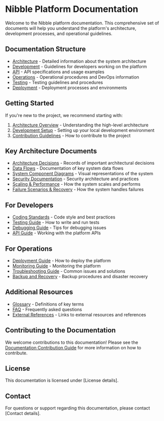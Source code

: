 # Nibble Platform Documentation

Welcome to the Nibble platform documentation. This comprehensive set of documents will help you understand the platform's architecture, development processes, and operational guidelines.

## Documentation Structure

- [Architecture](./architecture/README.md) - Detailed information about the system architecture
- [Development](./development/README.md) - Guidelines for developers working on the platform
- [API](./api/README.md) - API specifications and usage examples
- [Operations](./operations/README.md) - Operational procedures and DevOps information
- [Testing](./testing/README.md) - Testing guidelines and procedures
- [Deployment](./deployment/README.md) - Deployment processes and environments

## Getting Started

If you're new to the project, we recommend starting with:

1. [Architecture Overview](./architecture/overview.md) - Understanding the high-level architecture
2. [Development Setup](./development/setup.md) - Setting up your local development environment
3. [Contribution Guidelines](./development/contributing.md) - How to contribute to the project

## Key Architecture Documents

- [Architecture Decisions](./architecture/decisions/README.md) - Records of important architectural decisions
- [Data Flows](./architecture/data-flows/README.md) - Documentation of key system data flows
- [System Component Diagrams](./architecture/diagrams/README.md) - Visual representations of the system
- [Security Documentation](./architecture/security/README.md) - Security architecture and practices
- [Scaling & Performance](./architecture/scaling/README.md) - How the system scales and performs
- [Failure Scenarios & Recovery](./architecture/reliability/README.md) - How the system handles failures

## For Developers

- [Coding Standards](./development/coding-standards.md) - Code style and best practices
- [Testing Guide](./testing/README.md) - How to write and run tests
- [Debugging Guide](./development/debugging.md) - Tips for debugging issues
- [API Guide](./api/README.md) - Working with the platform APIs

## For Operations

- [Deployment Guide](./deployment/README.md) - How to deploy the platform
- [Monitoring Guide](./operations/monitoring.md) - Monitoring the platform
- [Troubleshooting Guide](./operations/troubleshooting.md) - Common issues and solutions
- [Backup and Recovery](./operations/backup-recovery.md) - Backup procedures and disaster recovery

## Additional Resources

- [Glossary](./glossary.md) - Definitions of key terms
- [FAQ](./faq.md) - Frequently asked questions
- [External References](./references.md) - Links to external resources and references

## Contributing to the Documentation

We welcome contributions to this documentation! Please see the [Documentation Contribution Guide](./development/contributing-docs.md) for more information on how to contribute.

## License

This documentation is licensed under [License details].

## Contact

For questions or support regarding this documentation, please contact [Contact details].